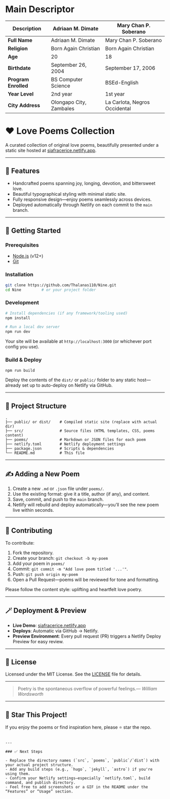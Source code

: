 # Main Descriptor
| **Description**      | **Adriaan M. Dimate**       | **Mary Chan P. Soberano**         |
|----------------------|-----------------------------|-----------------------------------|
| **Full Name**        | Adriaan M. Dimate           | Mary Chan P. Soberano             |
| **Religion**         | Born Again Christian        | Born Again Christian              |
| **Age**              | 20                          | 18                                |
| **Birthdate**        | September 26, 2004          | September 17, 2006                |
| **Program Enrolled** | BS Computer Science         | BSEd-English                      |
| **Year Level**       | 2nd year                    | 1st year                          |
| **City Address**     | Olongapo City, Zambales     | La Carlota, Negros Occidental     |



# ❤️ Love Poems Collection

A curated collection of original love poems, beautifully presented under a static site hosted at [siafracerice.netlify.app](https://siafracerice.netlify.app).

---

## 🌟 Features

- Handcrafted poems spanning joy, longing, devotion, and bittersweet love.
- Beautiful typographical styling with minimal static site.
- Fully responsive design—enjoy poems seamlessly across devices.
- Deployed automatically through Netlify on each commit to the `main` branch.

---

## 🚀 Getting Started

### Prerequisites
- [Node.js](https://nodejs.org) (v12+)
- [Git](https://git-scm.com/)

### Installation
```bash
git clone https://github.com/Thalanas110/Nine.git
cd Nine         # or your project folder
````

### Development

```bash
# Install dependencies (if any framework/tooling used)
npm install

# Run a local dev server
npm run dev
```

Your site will be available at `http://localhost:3000` (or whichever port config you use).

### Build & Deploy

```bash
npm run build
```

Deploy the contents of the `dist/` or `public/` folder to any static host—already set up to auto-deploy on Netlify via GitHub.

---

## 📁 Project Structure

```text
.
├── public/ or dist/    # Compiled static site (replace with actual dir)
├── src/                # Source files (HTML templates, CSS, poems content)
├── poems/              # Markdown or JSON files for each poem
├── netlify.toml        # Netlify deployment settings
├── package.json        # Scripts & dependencies
└── README.md           # This file
```

---

## ✍️ Adding a New Poem

1. Create a new `.md` or `.json` file under `poems/`.
2. Use the existing format: give it a title, author (if any), and content.
3. Save, commit, and push to the `main` branch.
4. Netlify will rebuild and deploy automatically—you’ll see the new poem live within seconds.

---

## 🤝 Contributing

To contribute:

1. Fork the repository.
2. Create your branch: `git checkout -b my-poem`
3. Add your poem in `poems/`
4. Commit: `git commit -m "Add love poem titled '...'"`.
5. Push: `git push origin my-poem`
6. Open a Pull Request—poems will be reviewed for tone and formatting.

Please follow the content style: uplifting and heartfelt love poetry.

---

## 🪄 Deployment & Preview

* **Live Demo**: [siafracerice.netlify.app](https://siafracerice.netlify.app)
* **Deploys**: Automatic via GitHub → Netlify.
* **Preview Environment**: Every pull request (PR) triggers a Netlify Deploy Preview for easy review.

---

## 📜 License

Licensed under the MIT License. See the [LICENSE](LICENSE) file for details.

---

> Poetry is the spontaneous overflow of powerful feelings.— *William Wordsworth*

---

## 🚀 Star This Project!

If you enjoy the poems or find inspiration here, please ⭐ star the repo.

```

---

### ✅ Next Steps

- Replace the directory names (`src`, `poems`, `public`/`dist`) with your actual project structure.
- Add any build steps (e.g., `hugo`, `jekyll`, `astro`) if you're using them.
- Confirm your Netlify settings—especially `netlify.toml`, build command, and publish directory.
- Feel free to add screenshots or a GIF in the README under the “Features” or “Usage” section.

